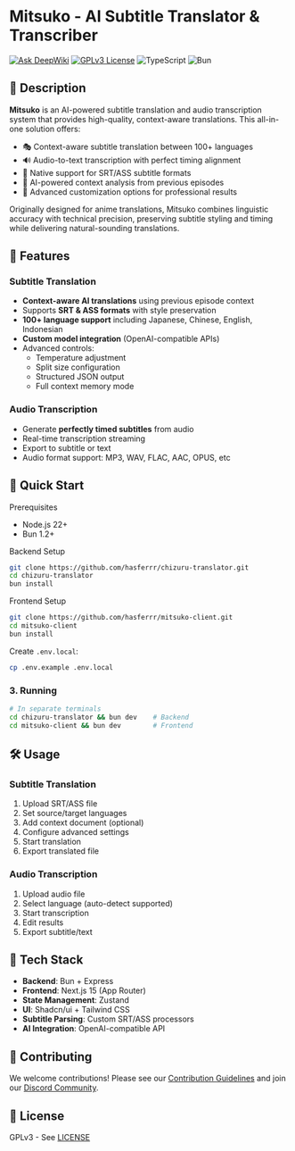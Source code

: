 # Mitsuko - AI Subtitle Translator & Transcriber

[![Ask DeepWiki](https://deepwiki.com/badge.svg)](https://deepwiki.com/hasferrr/mitsuko-client)
[![GPLv3 License](https://img.shields.io/badge/License-GPLv3-blue.svg)](https://opensource.org/licenses/GPL-3.0)
![TypeScript](https://img.shields.io/badge/TypeScript-✓-blue)
![Bun](https://img.shields.io/badge/Bun-✓-000000)

<!-- <div align="center">
  <img src="https://i.imgur.com/b9gRjVi.jpeg" alt="Mitsuko Banner" width="300">
</div> -->

## 📖 Description

**Mitsuko** is an AI-powered subtitle translation and audio transcription system that provides high-quality, context-aware translations. This all-in-one solution offers:

- 🎭 Context-aware subtitle translation between 100+ languages
- 🔊 Audio-to-text transcription with perfect timing alignment
- 📜 Native support for SRT/ASS subtitle formats
- 🧠 AI-powered context analysis from previous episodes
- 🔧 Advanced customization options for professional results

Originally designed for anime translations, Mitsuko combines linguistic accuracy with technical precision, preserving subtitle styling and timing while delivering natural-sounding translations.

## 🌟 Features

### Subtitle Translation

- **Context-aware AI translations** using previous episode context
- Supports **SRT & ASS formats** with style preservation
- **100+ language support** including Japanese, Chinese, English, Indonesian
- **Custom model integration** (OpenAI-compatible APIs)
- Advanced controls:
  - Temperature adjustment
  - Split size configuration
  - Structured JSON output
  - Full context memory mode

### Audio Transcription

- Generate **perfectly timed subtitles** from audio
- Real-time transcription streaming
- Export to subtitle or text
- Audio format support: MP3, WAV, FLAC, AAC, OPUS, etc

## 🚀 Quick Start

Prerequisites

- Node.js 22+
- Bun 1.2+

Backend Setup

```bash
git clone https://github.com/hasferrr/chizuru-translator.git
cd chizuru-translator
bun install
```

Frontend Setup

```bash
git clone https://github.com/hasferrr/mitsuko-client.git
cd mitsuko-client
bun install
```

Create `.env.local`:

```bash
cp .env.example .env.local
```

### 3. Running

```bash
# In separate terminals
cd chizuru-translator && bun dev    # Backend
cd mitsuko-client && bun dev        # Frontend
```

## 🛠 Usage

### Subtitle Translation

1. Upload SRT/ASS file
2. Set source/target languages
3. Add context document (optional)
4. Configure advanced settings
5. Start translation
6. Export translated file

### Audio Transcription

1. Upload audio file
2. Select language (auto-detect supported)
3. Start transcription
4. Edit results
5. Export subtitle/text

## 🔧 Tech Stack

- **Backend**: Bun + Express
- **Frontend**: Next.js 15 (App Router)
- **State Management**: Zustand
- **UI**: Shadcn/ui + Tailwind CSS
- **Subtitle Parsing**: Custom SRT/ASS processors
- **AI Integration**: OpenAI-compatible API

## 🤝 Contributing

We welcome contributions! Please see our [Contribution Guidelines](CONTRIBUTING.md) and join our [Discord Community](https://discord.gg/8PaGWY6FdZ).

## 📜 License

GPLv3 - See [LICENSE](LICENSE)
